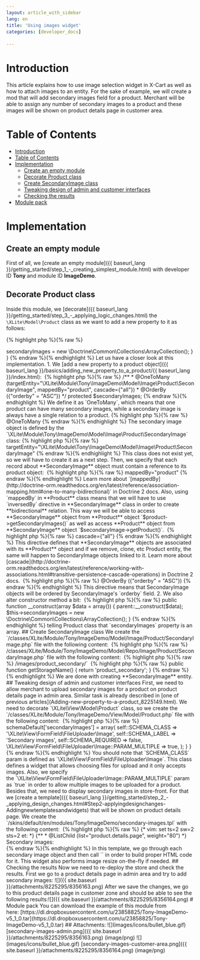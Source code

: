 ```yaml
---
layout: article_with_sidebar
lang: en
title: 'Using images widget'
categories: [developer_docs]

---
```




# Introduction

This article explains how to use image selection widget in X-Cart as well as how to attach images to an entity. For the sake of example, we will create a mod that will add secondary images field for a product. Merchant will be able to assign any number of secondary images to a product and these images will be shown on product details page in customer area.

# Table of Contents

*   [Introduction](#introduction)
*   [Table of Contents](#table-of-contents)
*   [Implementation](#implementation)
    *   [Create an empty module](#create-an-empty-module)
    *   [Decorate Product class](#decorate-product-class)
    *   [Create SecondaryImage class](#create-secondaryimage-class)
    *   [Tweaking design of admin and customer interfaces](#tweaking-design-of-admin-and-customer-interfaces)
    *   [Checking the results](#checking-the-results)
*   [Module pack](#module-pack)

# Implementation

## Create an empty module

First of all, we [create an empty module]({{ baseurl_lang }}/getting_started/step_1_-_creating_simplest_module.html) with developer ID **Tony** and module ID **ImageDemo**.

## Decorate Product class

Inside this module, we [decorate]({{ baseurl_lang }}/getting_started/step_3_-_applying_logic_changes.html) the `\XLite\Model\Product` class as we want to add a new property to it as follows: 

{% highlight php %}{% raw %}
<?php
// vim: set ts=4 sw=4 sts=4 et:

namespace XLite\Module\Tony\ImageDemo\Model;

abstract class Product extends \XLite\Model\Product implements \XLite\Base\IDecorator
{
    /**
     * @OneToMany (targetEntity="XLite\Module\Tony\ImageDemo\Model\Image\Product\SecondaryImage", mappedBy="product", cascade={"all"})
     * @OrderBy   ({"orderby" = "ASC"})
     */	
	protected $secondaryImages;

	public function __construct(array $data = array())
	{
		parent::__construct($data);

		$this->secondaryImages = new \Doctrine\Common\Collections\ArrayCollection();
	}
}
{% endraw %}{% endhighlight %}

Let us have a closer look at this implementation.

1.  We [add a new property to a product object]({{ baseurl_lang }}/basics/adding_new_property_to_a_product/{{ baseurl_lang }}/index.html): 

    {% highlight php %}{% raw %}
        /**
         * @OneToMany (targetEntity="\XLite\Module\Tony\ImageDemo\Model\Image\Product\SecondaryImage", mappedBy="product", cascade={"all"})
         * @OrderBy   ({"orderby" = "ASC"})
         */	
    	protected $secondaryImages;
    {% endraw %}{% endhighlight %}

    We define it as `OneToMany`, which means that one product can have many secondary images, while a secondary image is always have a single relation to a product.

    {% highlight php %}{% raw %}
    @OneToMany
    {% endraw %}{% endhighlight %}

    The secondary image object is defined by the `\XLite\Module\Tony\ImageDemo\Model\Image\Product\SecondaryImage` class:

    {% highlight php %}{% raw %}
    targetEntity="\XLite\Module\Tony\ImageDemo\Model\Image\Product\SecondaryImage"
    {% endraw %}{% endhighlight %}

    This class does not exist yet, so we will have to create it as a next step. Then, we specify that each record about **SecondaryImage** object must contain a reference to its product object: 

    {% highlight php %}{% raw %}
    mappedBy="product"
    {% endraw %}{% endhighlight %}

    Learn more about `[mappedBy](http://doctrine-orm.readthedocs.org/en/latest/reference/association-mapping.html#one-to-many-bidirectional)` in Doctrine 2 docs. Also, using `mappedBy` in **Product** class means that we will have to use `inversedBy` directive in **SecondaryImage** class in order to create **bidirectional** relation. This way we will be able to access **SecondaryImage** object from **Product** object `$product->getSecondaryImages()` as well as access **Product** object from **SecondaryImage** object `$secondaryImage->getProduct()`. 

    {% highlight php %}{% raw %}
    cascade={"all"}
    {% endraw %}{% endhighlight %}

    This directive defines that **SecondaryImage** objects are associated with its **Product** object and if we remove, clone, etc Product entity, the same will happen to SecondaryImage objects linked to it. Learn more about [cascade](http://doctrine-orm.readthedocs.org/en/latest/reference/working-with-associations.html#transitive-persistence-cascade-operations) in Doctrine 2 docs. 

    {% highlight php %}{% raw %}
    @OrderBy   ({"orderby" = "ASC"})
    {% endraw %}{% endhighlight %}

    This directive means that SecondaryImage objects will be ordered by SecondaryImage's `orderby` field.

2.  We also alter constructor method a bit: 

    {% highlight php %}{% raw %}
    	public function __construct(array $data = array())
    	{
    		parent::__construct($data);

    		$this->secondaryImages = new \Doctrine\Common\Collections\ArrayCollection();
    	}
    {% endraw %}{% endhighlight %}

    telling Product class that `secondaryImages` property is an array.

## Create SecondaryImage class

We create the `<X-Cart>/classes/XLite/Module/Tony/ImageDemo/Model/Image/Product/SecondaryImage.php` file with the following content: 

{% highlight php %}{% raw %}
<?php
// vim: set ts=4 sw=4 sts=4 et:

namespace XLite\Module\Tony\ImageDemo\Model\Image\Product;

/**
 * @Entity
 * @Table  (name="product_secondary_images")
 */
class SecondaryImage extends \XLite\Model\Base\Image
{
    /**
     * @Column (type="integer")
     */
    protected $orderby = 0;

    /**
     * @ManyToOne  (targetEntity="\XLite\Model\Product", inversedBy="secondary_images")
     * @JoinColumn (name="product_id", referencedColumnName="product_id")
     */
    protected $product;

    /**
     * @Column (type="string", length=255)
     */
    protected $alt = '';
}
{% endraw %}{% endhighlight %}

Let us have a look at each important moment of this **SecondaryImage** class:

1.  The directive: 

    {% highlight php %}{% raw %}
    @Entity
    {% endraw %}{% endhighlight %}

    means that this class defines a new entity.

2.  We define the name of the table where info about these objects will be stored: 

    {% highlight php %}{% raw %}
    @Table  (name="product_secondary_images")
    {% endraw %}{% endhighlight %}

    In our case, this table will be `xc**_****product_secondary_images**`, assuming you have not changed table prefix in config.

3.  We create our `SecondaryImage` class based on standard `\XLite\Model\Base\Image` image class: 

    {% highlight php %}{% raw %}
    class SecondaryImage extends \XLite\Model\Base\Image
    {% endraw %}{% endhighlight %}
4.  Our image class will have three additional properties: `$orderby` field for sorting facilities, `$product` property as a link to a parent product object and `$alt` field that will define a text for HTML alt property.
5.  Implementation of `$orderby` and `$alt` properties is quite straight-forwart, while `$product` is more complex: 

    {% highlight php %}{% raw %}
        /**
         * @ManyToOne  (targetEntity="\XLite\Model\Product", inversedBy="secondaryImages")
         * @JoinColumn (name="product_id", referencedColumnName="product_id")
         */
    {% endraw %}{% endhighlight %}

    We create a backward relation to `\XLite\Model\Product` class similar to `$secondaryImages` property in `\XLite\Module\Tony\ImageDemo\Model\Product` class.

6.  We define `$product` property as `@ManyToOne` – because one secondary image can be assigned to a single product, while a product can have multiple secondary images assigned – and link it to `$secondaryImages` property of the `\XLite\Model\Product` class:

    {% highlight php %}{% raw %}
    @ManyToOne  (targetEntity="\XLite\Model\Product", inversedBy="secondaryImages")
    {% endraw %}{% endhighlight %}

     We also specify that MySQL table where secondary images are stored must contain the `product_id` column with value of parent image's ID in order to create this relation: 

    {% highlight php %}{% raw %}
    @JoinColumn (name="product_id", referencedColumnName="product_id")
    {% endraw %}{% endhighlight %}
7.  Now it is time to create the repository class that will handle pulling info about **SecondaryImage** objects from the database. We create the  
    `<X-Cart>/classes/XLite/Module/Tony/ImageDemo/Model/Repo/Image/Product/SecondaryImage.php` file with the following content: 

    {% highlight php %}{% raw %}
    <?php
    // vim: set ts=4 sw=4 sts=4 et:

    namespace XLite\Module\Tony\ImageDemo\Model\Repo\Image\Product;

    class SecondaryImage extends \XLite\Model\Repo\Base\Image
    {
        protected $defaultOrderBy = 'orderby';

        /**
         * Returns the name of the directory within 'root/images' where images stored
         */
        public function getStorageName()
        {
            return 'product_secondary';
        }
    }
    {% endraw %}{% endhighlight %}

    We extend the standard `\XLite\Model\Repo\Base\Image` repository class and use it as a template: 

    {% highlight php %}{% raw %}
    class SecondaryImage extends \XLite\Model\Repo\Base\Image
    {% endraw %}{% endhighlight %}

    We define that a filed that will be used for sorting by default is `orderby`: 

    {% highlight php %}{% raw %}
    protected $defaultOrderBy = 'orderby';
    {% endraw %}{% endhighlight %}

    Also, we define a folder where secondary image files will be stored as `<X-Cart>/images/product_secondary/` 

    {% highlight php %}{% raw %}
        public function getStorageName()
        {
            return 'product_secondary';
        }
    {% endraw %}{% endhighlight %}

    We are done with creating **SecondaryImage** entity.

## Tweaking design of admin and customer interfaces

First, we need to allow merchant to upload secondary images for a product on product details page in admin area. Similar task is already described in [one of previous articles](Adding-new-property-to-a-product_8225149.html).

We need to decorate `\XLite\View\Model\Product` class, so we create the `<X-Cart>/classes/XLite/Module/Tony/ImageDemo/View/Model/Product.php` file with the following content: 

{% highlight php %}{% raw %}
<?php
// vim: set ts=4 sw=4 sts=4 et:

namespace XLite\Module\Tony\ImageDemo\View\Model;

/**
 * Product view model
 */
abstract class Product extends \XLite\View\Model\Product implements \XLite\Base\IDecorator
{
	public function __construct(array $params = array(), array $sections = array())
	{
		parent::__construct($params, $sections);
		$this->schemaDefault['secondaryImages'] = array(
            self::SCHEMA_CLASS    => '\XLite\View\FormField\FileUploader\Image',
            self::SCHEMA_LABEL    => 'Secondary images',
            self::SCHEMA_REQUIRED => false,
            \XLite\View\FormField\FileUploader\Image::PARAM_MULTIPLE => true,
        );
	}
}
{% endraw %}{% endhighlight %}

You should note that `SCHEMA_CLASS` param is defined as `\XLite\View\FormField\FileUploader\Image`. This class defines a widget that allows choosing files for upload and it only accepts images. Also, we specify the `\XLite\View\FormField\FileUploader\Image::PARAM_MULTIPLE` param as `true` in order to allow multiple images to be uploaded for a product.

Besides that, we need to display secondary images in store-front. For that we [create a template]({{ baseurl_lang }}/getting_started/step_2_-_applying_design_changes.html#Step2-applyingdesignchanges-Addingnewtemplatesandwidgets) that will be shown on product details page. We create the  
`<X-Cart>/skins/default/en/modules/Tony/ImageDemo/secondary-images.tpl` with the following content: 

{% highlight php %}{% raw %}
{* vim: set ts=2 sw=2 sts=2 et: *}

{**
 * @ListChild (list="product.details.page", weight="80")
 *}
<div>
	<div>Secondary images:</div>
	<div FOREACH="product.getSecondaryImages(),image" >
		<widget class="\XLite\View\Image" image="{image}" maxWidth="200" maxHeight="200" />
	</div>
</div>
{% endraw %}{% endhighlight %}

In this template, we go through each secondary image object and then call `<widget class="\XLite\View\Image" image="{image}" />` in order to build proper HTML code for it. This widget also performs image resize on-the-fly if needed.

## Checking the results

Now we need to re-deploy the store and check the results. First we go to a product details page in admin area and try to add secondary images: ![]({{ site.baseurl }}/attachments/8225295/8356163.png)

After we save the changes, we go to this product details page in customer zone and should be able to see the following results:![]({{ site.baseurl }}/attachments/8225295/8356164.png)

# Module pack

You can download the example of this module from here: [https://dl.dropboxusercontent.com/u/23858825/Tony-ImageDemo-v5_1_0.tar](https://dl.dropboxusercontent.com/u/23858825/Tony-ImageDemo-v5_1_0.tar)

## Attachments:

![](images/icons/bullet_blue.gif) [secondary-images-admin.png]({{ site.baseurl }}/attachments/8225295/8356163.png) (image/png)  
![](images/icons/bullet_blue.gif) [secondary-images-customer-area.png]({{ site.baseurl }}/attachments/8225295/8356164.png) (image/png)